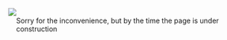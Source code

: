 <div style="width: 100%; display: flex; justify-content: center">
    <img src="https://i.stack.imgur.com/tM18j.gif" />
    <br />
    Sorry for the inconvenience, but by the time the page is under construction
</div>

